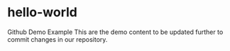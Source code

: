 # hello-world
Github Demo Example
This are the demo content to be updated further to commit changes in our repository.


